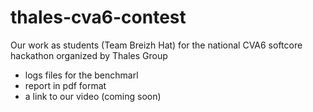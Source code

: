 # thales-cva6-contest
Our work as students (Team Breizh Hat) for the national CVA6 softcore hackathon organized by Thales Group
- logs files for the benchmarl
- report in pdf format
- a link to our video (coming soon)
